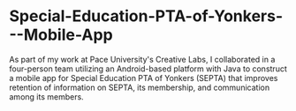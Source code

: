 # Special-Education-PTA-of-Yonkers---Mobile-App
As part of my work at Pace University's Creative Labs, I collaborated in a four-person team utilizing an Android-based platform with Java to construct a mobile app for Special Education PTA of Yonkers (SEPTA) that improves retention of information on SEPTA, its membership, and communication among its members.
